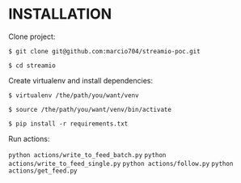 INSTALLATION
============

Clone project:

`$ git clone git@github.com:marcio704/streamio-poc.git`

`$ cd streamio`


Create virtualenv and install dependencies:

`$ virtualenv /the/path/you/want/venv`

`$ source /the/path/you/want/venv/bin/activate`

`$ pip install -r requirements.txt`


Run actions:

`python actions/write_to_feed_batch.py`
`python actions/write_to_feed_single.py`
`python actions/follow.py`
`python actions/get_feed.py`
